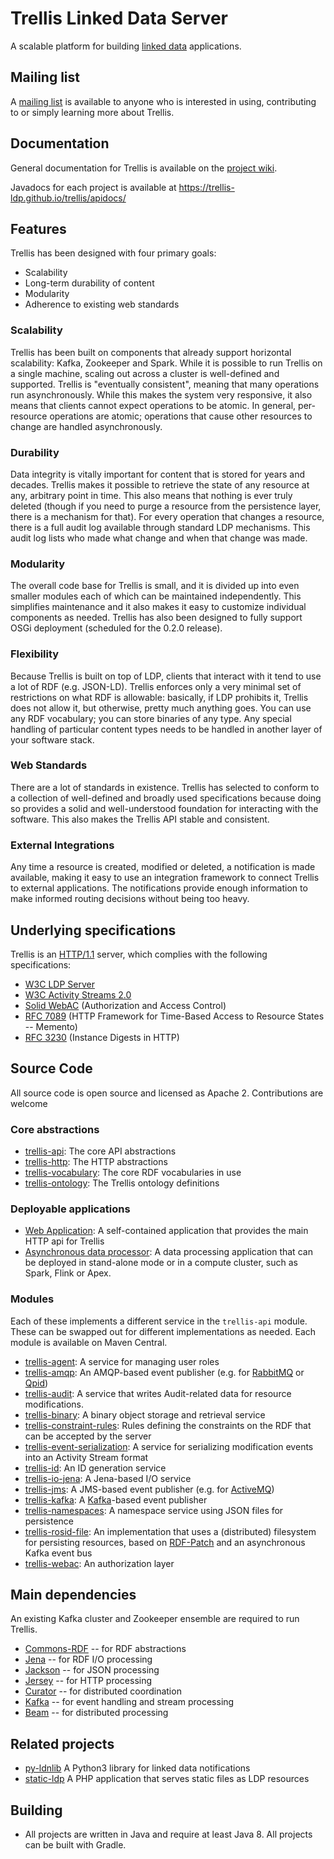 # Trellis Linked Data Server

A scalable platform for building [linked data](https://www.w3.org/TR/ldp/) applications.

## Mailing list

A [mailing list](https://groups.google.com/group/trellis-ldp) is available to anyone who is interested in using, contributing to or simply learning more about Trellis.

## Documentation

General documentation for Trellis is available on the [project wiki](https://github.com/trellis-ldp/trellis/wiki).

Javadocs for each project is available at https://trellis-ldp.github.io/trellis/apidocs/


## Features

Trellis has been designed with four primary goals:

  * Scalability
  * Long-term durability of content
  * Modularity
  * Adherence to existing web standards

### Scalability

Trellis has been built on components that already support horizontal scalability: Kafka, Zookeeper and Spark. While it is
possible to run Trellis on a single machine, scaling out across a cluster is well-defined and supported. Trellis is
"eventually consistent", meaning that many operations run asynchronously. While this makes the system very responsive, it
also means that clients cannot expect operations to be atomic. In general, per-resource operations are atomic; operations
that cause other resources to change are handled asynchronously.

### Durability

Data integrity is vitally important for content that is stored for years and decades. Trellis makes it possible to retrieve
the state of any resource at any, arbitrary point in time. This also means that nothing is ever truly deleted (though if you
need to purge a resource from the persistence layer, there is a mechanism for that). For every operation that changes a
resource, there is a full audit log available through standard LDP mechanisms. This audit log lists who made what change and
when that change was made.

### Modularity

The overall code base for Trellis is small, and it is divided up into even smaller modules each of which can be maintained
independently. This simplifies maintenance and it also makes it easy to customize individual components as needed. Trellis
has also been designed to fully support OSGi deployment (scheduled for the 0.2.0 release).

### Flexibility

Because Trellis is built on top of LDP, clients that interact with it tend to use a lot of RDF (e.g. JSON-LD). Trellis
enforces only a very minimal set of restrictions on what RDF is allowable: basically, if LDP prohibits it, Trellis does not
allow it, but otherwise, pretty much anything goes. You can use any RDF vocabulary; you can store binaries of any type. Any
special handling of particular content types needs to be handled in another layer of your software stack.

### Web Standards

There are a lot of standards in existence. Trellis has selected to conform to a collection of well-defined and broadly used
specifications because doing so provides a solid and well-understood foundation for interacting with the software. This also
makes the Trellis API stable and consistent.

### External Integrations

Any time a resource is created, modified or deleted, a notification is made available, making it easy to use an integration
framework to connect Trellis to external applications. The notifications provide enough information to make informed routing
decisions without being too heavy.

## Underlying specifications

Trellis is an [HTTP/1.1](https://tools.ietf.org/html/rfc7231) server, which complies with the following specifications:

  * [W3C LDP Server](https://www.w3.org/TR/ldp/)
  * [W3C Activity Streams 2.0](https://www.w3.org/TR/activitystreams-core/)
  * [Solid WebAC](https://github.com/solid/solid-spec#authorization-and-access-control) (Authorization and Access Control)
  * [RFC 7089](https://tools.ietf.org/html/rfc7089) (HTTP Framework for Time-Based Access to Resource States -- Memento)
  * [RFC 3230](https://tools.ietf.org/html/rfc3230) (Instance Digests in HTTP)


## Source Code

All source code is open source and licensed as Apache 2. Contributions are welcome

### Core abstractions

  * [trellis-api](https://github.com/trellis-ldp/trellis-api): The core API abstractions
  * [trellis-http](https://github.com/trellis-ldp/trellis-http): The HTTP abstractions
  * [trellis-vocabulary](https://github.com/trellis-ldp/trellis-vocabulary): The core RDF vocabularies in use
  * [trellis-ontology](https://github.com/trellis-ldp/trellis-ontology): The Trellis ontology definitions

### Deployable applications

 * [Web Application](https://github.com/trellis-ldp/trellis-app): A self-contained application that provides the main HTTP api for Trellis
 * [Asynchronous data processor](https://github.com/trellis-ldp/trellis-rosid-file-streaming): A data processing application that can be deployed in stand-alone mode or in a compute cluster, such as Spark, Flink or Apex.

### Modules

Each of these implements a different service in the `trellis-api` module. These can be swapped out for different implementations as needed. Each module is available on Maven Central.

  * [trellis-agent](https://github.com/trellis-ldp/trellis-agent): A service for managing user roles
  * [trellis-amqp](https://github.com/trellis-ldp/trellis-amqp): An AMQP-based event publisher (e.g. for [RabbitMQ](https://www.rabbitmq.com) or [Qpid](https://qpid.apache.org))
  * [trellis-audit](https://github.com/trellis-ldp/trellis-audit): A service that writes Audit-related data for resource modifications.
  * [trellis-binary](https://github.com/trellis-ldp/trellis-binary): A binary object storage and retrieval service
  * [trellis-constraint-rules](https://github.com/trellis-ldp/trellis-constraint-rules): Rules defining the constraints on the RDF that can be accepted by the server
  * [trellis-event-serialization](https://github.com/trellis-ldp/trellis-event-serialization): A service for serializing modification events into an Activity Stream format
  * [trellis-id](https://github.com/trellis-ldp/trellis-id): An ID generation service
  * [trellis-io-jena](https://github.com/trellis-ldp/trellis-io-jena): A Jena-based I/O service
  * [trellis-jms](https://github.com/trellis-ldp/trellis-jms): A JMS-based event publisher (e.g. for [ActiveMQ](https://activemq.apache.org))
  * [trellis-kafka](https://github.com/trellis-ldp/trellis-kafka): A [Kafka](https://kafka.apache.org)-based event publisher
  * [trellis-namespaces](https://github.com/trellis-ldp/trellis-namespaces): A namespace service using JSON files for persistence
  * [trellis-rosid-file](https://github.com/trellis-ldp/trellis-rosid-file): An implementation that uses a (distributed) filesystem for persisting resources, based on [RDF-Patch](https://afs.github.io/rdf-patch/) and an asynchronous Kafka event bus
  * [trellis-webac](https://github.com/trellis-ldp/trellis-webac): An authorization layer

## Main dependencies

An existing Kafka cluster and Zookeeper ensemble are required to run Trellis.

  * [Commons-RDF](https://commons.apache.org/proper/commons-rdf/) -- for RDF abstractions
  * [Jena](https://jena.apache.org/) -- for RDF I/O processing
  * [Jackson](https://github.com/FasterXML/jackson) -- for JSON processing
  * [Jersey](https://jersey.java.net/) -- for HTTP processing
  * [Curator](https://curator.apache.org/) -- for distributed coordination
  * [Kafka](https://kafka.apache.org/) -- for event handling and stream processing
  * [Beam](https://beam.apache.org/) -- for distributed processing

## Related projects

  * [py-ldnlib](https://github.com/trellis-ldp/py-ldnlib) A Python3 library for linked data notifications
  * [static-ldp](https://github.com/trellis-ldp/static-ldp) A PHP application that serves static files as LDP resources

## Building

 * All projects are written in Java and require at least Java 8. All projects can be built with Gradle.

